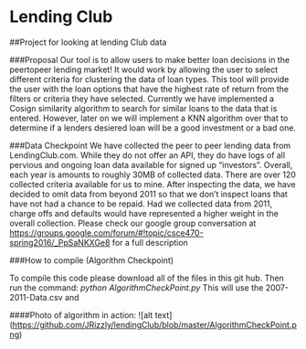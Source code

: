 # Lending Club

##Project for looking at lending Club data 

###Proposal
Our tool is to allow users to make better loan decisions in the peer­to­peer lending market! It would work by allowing the user to select different criteria for clustering the data of loan types. This tool will provide the user with the loan options that have the highest rate of return from the filters or criteria they have selected. Currently we have implemented a Cosign similarity algorithm to search for similar loans to the data that is entered. However, later on we will implement a KNN algorithm over that to determine if a lenders desiered loan will be a good investment or a bad one. 


###Data Checkpoint
We have collected the peer to peer lending data from LendingClub.com. While they do not offer an API, they do have logs of all pervious and ongoing loan data available for signed up “investors”. Overall, each year is amounts to roughly 30MB of collected data. There are over 120 collected criteria available for us to mine. After inspecting the data, we have decided to omit data from beyond 2011 so that we don’t inspect loans that have not had a chance to be repaid. Had we collected data from 2011, charge offs and defaults would have represented a higher weight in the overall collection. Please check our google group conversation at https://groups.google.com/forum/#!topic/csce470-spring2016/_PpSaNKXGe8 for a full description 


###How to compile (Algorithm Checkpoint)

To compile this code please download all of the files in this git hub. Then run the command: *python AlgorithmCheckPoint.py* This will use the 2007-2011-Data.csv and 

####Photo of algorithm in action:
![alt text] (https://github.com/JRizzly/lendingClub/blob/master/AlgorithmCheckPoint.png)
